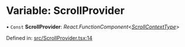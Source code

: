 # Variable: ScrollProvider

• `Const` **ScrollProvider**: *React.FunctionComponent*<[*ScrollContextType*](../types/scrollcontexttype.md)\>

Defined in: [src/ScrollProvider.tsx:14](https://github.com/minimal-ui/minimal-ui/blob/main/packages/minimalui/src/ScrollProvider.tsx#L14)
